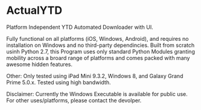 # ActualYTD
Platform Independent YTD Automated Downloader with UI.

Fully functional on all platforms (iOS, Windows, Android), and requires no installation on Windows and no third-party dependincies. 
Built from scratch usinh Python 2.7, this Program uses only standard Python Modules granting mobility across a broard range of platforms and comes packed with many awesome hidden features.

Other:
Only tested using iPad Mini 9.3.2, Windows 8, and Galaxy Grand Prime 5.0.x.
Tested using high bandwidth.

Disclaimer:
Currently the Windows Executable is available for public use. 
For other uses/platforms, please contact the devolper.
